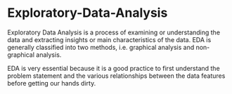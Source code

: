 # Exploratory-Data-Analysis

Exploratory Data Analysis is a process of examining or understanding the data and extracting insights or main characteristics of the data.
EDA is generally classified into two methods, i.e. graphical analysis and non-graphical analysis.

EDA is very essential because it is a good practice to first understand the problem statement and the various relationships between the data features before getting 
our hands dirty.
